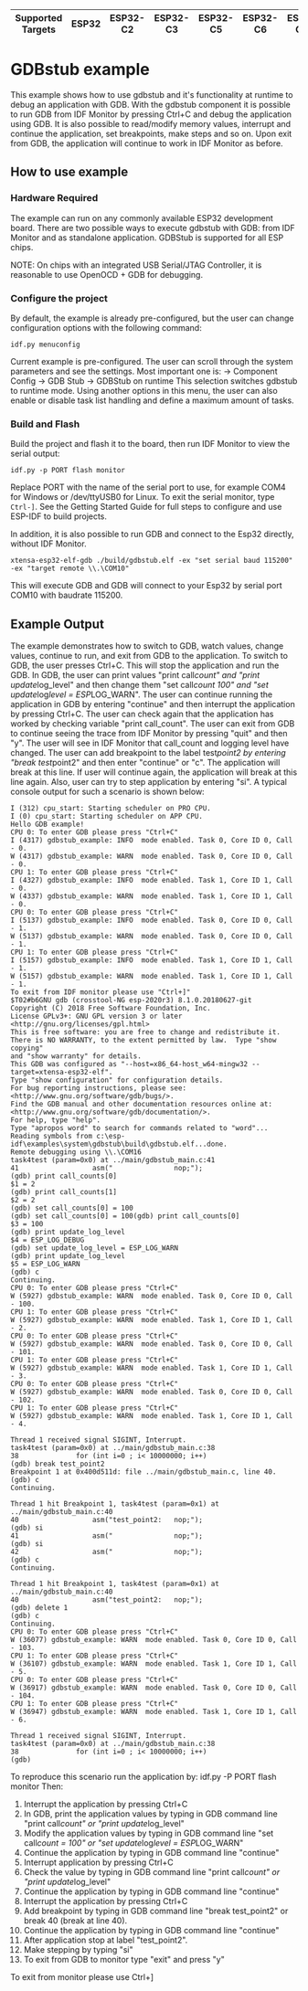 | Supported Targets | ESP32 | ESP32-C2 | ESP32-C3 | ESP32-C5 | ESP32-C6 | ESP32-C61 | ESP32-H2 | ESP32-H21 | ESP32-H4 | ESP32-S2 | ESP32-S3 |
| ----------------- | ----- | -------- | -------- | -------- | -------- | --------- | -------- | --------- | -------- | -------- | -------- |

# GDBstub example

This example shows how to use gdbstub and it's functionality at runtime to debug an application with GDB.
With the gdbstub component it is possible to run GDB from IDF Monitor by pressing Ctrl+C and debug
the application using GDB. It is also possible to read/modify memory values, interrupt and continue
the application, set breakpoints, make steps and so on.
Upon exit from GDB, the application will continue to work in IDF Monitor as before.

## How to use example
### Hardware Required

The example can run on any commonly available ESP32 development board.
There are two possible ways to execute gdbstub with GDB: from IDF Monitor and as standalone application.
GDBStub is supported for all ESP chips.

NOTE: On chips with an integrated USB Serial/JTAG Controller, it is reasonable to use OpenOCD + GDB for debugging.

### Configure the project

By default, the example is already pre-configured, but the user can change configuration options with the following command:
```
idf.py menuconfig
```
Current example is pre-configured. The user can scroll through the system parameters and see the settings.
Most important one is:
-> Component Config -> GDB Stub -> GDBStub on runtime
This selection switches gdbstub to runtime mode.
Using another options in this menu, the user can also enable or disable task list handling and define a maximum amount of tasks.

### Build and Flash

Build the project and flash it to the board, then run IDF Monitor to view the serial output:

```
idf.py -p PORT flash monitor
```
Replace PORT with the name of the serial port to use, for example COM4 for Windows or /dev/ttyUSB0 for Linux.
To exit the serial monitor, type ``Ctrl-]``.
See the Getting Started Guide for full steps to configure and use ESP-IDF to build projects.

In addition, it is also possible to run GDB and connect to the Esp32 directly, without IDF Monitor.
```
xtensa-esp32-elf-gdb ./build/gdbstub.elf -ex "set serial baud 115200" -ex "target remote \\.\COM10"
```
This will execute GDB and GDB will connect to your Esp32 by serial port COM10 with baudrate 115200.

## Example Output

The example demonstrates how to switch to GDB, watch values, change values, continue to run, and exit from GDB to the application.
To switch to GDB, the user presses Ctrl+C. This will stop the application and run the GDB.
In GDB, the user can print values "print call*count" and "print update*log_level" and then
change them  "set call*count 100" and "set update*log*level = ESP*LOG_WARN".
The user can continue running the application in GDB by entering "continue" and then interrupt the application by pressing Ctrl+C.
The user can check again that the application has worked by checking variable "print call_count".
The user can exit from GDB to continue seeing the trace from IDF Monitor by pressing "quit" and then "y".
The user will see in IDF Monitor that call_count and logging level have changed.
The user can add breakpoint to the label test*point2 by entering "break test*point2" and then enter "continue" or "c". The application will break at this line.
If user will continue again, the application will break at this line again.
Also, user can try to step application by entering "si".
A typical console output for such a scenario is shown below:
```
I (312) cpu_start: Starting scheduler on PRO CPU.
I (0) cpu_start: Starting scheduler on APP CPU.
Hello GDB example!
CPU 0: To enter GDB please press "Ctrl+C"
I (4317) gdbstub_example: INFO  mode enabled. Task 0, Core ID 0, Call - 0.
W (4317) gdbstub_example: WARN  mode enabled. Task 0, Core ID 0, Call - 0.
CPU 1: To enter GDB please press "Ctrl+C"
I (4327) gdbstub_example: INFO  mode enabled. Task 1, Core ID 1, Call - 0.
W (4337) gdbstub_example: WARN  mode enabled. Task 1, Core ID 1, Call - 0.
CPU 0: To enter GDB please press "Ctrl+C"
I (5137) gdbstub_example: INFO  mode enabled. Task 0, Core ID 0, Call - 1.
W (5137) gdbstub_example: WARN  mode enabled. Task 0, Core ID 0, Call - 1.
CPU 1: To enter GDB please press "Ctrl+C"
I (5157) gdbstub_example: INFO  mode enabled. Task 1, Core ID 1, Call - 1.
W (5157) gdbstub_example: WARN  mode enabled. Task 1, Core ID 1, Call - 1.
To exit from IDF monitor please use "Ctrl+]"
$T02#b6GNU gdb (crosstool-NG esp-2020r3) 8.1.0.20180627-git
Copyright (C) 2018 Free Software Foundation, Inc.
License GPLv3+: GNU GPL version 3 or later <http://gnu.org/licenses/gpl.html>
This is free software: you are free to change and redistribute it.
There is NO WARRANTY, to the extent permitted by law.  Type "show copying"
and "show warranty" for details.
This GDB was configured as "--host=x86_64-host_w64-mingw32 --target=xtensa-esp32-elf".
Type "show configuration" for configuration details.
For bug reporting instructions, please see:
<http://www.gnu.org/software/gdb/bugs/>.
Find the GDB manual and other documentation resources online at:
<http://www.gnu.org/software/gdb/documentation/>.
For help, type "help".
Type "apropos word" to search for commands related to "word"...
Reading symbols from c:\esp-idf\examples\system\gdbstub\build\gdbstub.elf...done.
Remote debugging using \\.\COM16
task4test (param=0x0) at ../main/gdbstub_main.c:41
41                  asm("               nop;");
(gdb) print call_counts[0]
$1 = 2
(gdb) print call_counts[1]
$2 = 2
(gdb) set call_counts[0] = 100
(gdb) set call_counts[0] = 100(gdb) print call_counts[0]
$3 = 100
(gdb) print update_log_level
$4 = ESP_LOG_DEBUG
(gdb) set update_log_level = ESP_LOG_WARN
(gdb) print update_log_level
$5 = ESP_LOG_WARN
(gdb) c
Continuing.
CPU 0: To enter GDB please press "Ctrl+C"
W (5927) gdbstub_example: WARN  mode enabled. Task 0, Core ID 0, Call - 100.
CPU 1: To enter GDB please press "Ctrl+C"
W (5927) gdbstub_example: WARN  mode enabled. Task 1, Core ID 1, Call - 2.
CPU 0: To enter GDB please press "Ctrl+C"
W (5927) gdbstub_example: WARN  mode enabled. Task 0, Core ID 0, Call - 101.
CPU 1: To enter GDB please press "Ctrl+C"
W (5927) gdbstub_example: WARN  mode enabled. Task 1, Core ID 1, Call - 3.
CPU 0: To enter GDB please press "Ctrl+C"
W (5927) gdbstub_example: WARN  mode enabled. Task 0, Core ID 0, Call - 102.
CPU 1: To enter GDB please press "Ctrl+C"
W (5927) gdbstub_example: WARN  mode enabled. Task 1, Core ID 1, Call - 4.

Thread 1 received signal SIGINT, Interrupt.
task4test (param=0x0) at ../main/gdbstub_main.c:38
38              for (int i=0 ; i< 10000000; i++)
(gdb) break test_point2
Breakpoint 1 at 0x400d511d: file ../main/gdbstub_main.c, line 40.
(gdb) c
Continuing.

Thread 1 hit Breakpoint 1, task4test (param=0x1) at ../main/gdbstub_main.c:40
40                  asm("test_point2:   nop;");
(gdb) si
41                  asm("               nop;");
(gdb) si
42                  asm("               nop;");
(gdb) c
Continuing.

Thread 1 hit Breakpoint 1, task4test (param=0x1) at ../main/gdbstub_main.c:40
40                  asm("test_point2:   nop;");
(gdb) delete 1
(gdb) c
Continuing.
CPU 0: To enter GDB please press "Ctrl+C"
W (36077) gdbstub_example: WARN  mode enabled. Task 0, Core ID 0, Call - 103.
CPU 1: To enter GDB please press "Ctrl+C"
W (36107) gdbstub_example: WARN  mode enabled. Task 1, Core ID 1, Call - 5.
CPU 0: To enter GDB please press "Ctrl+C"
W (36917) gdbstub_example: WARN  mode enabled. Task 0, Core ID 0, Call - 104.
CPU 1: To enter GDB please press "Ctrl+C"
W (36947) gdbstub_example: WARN  mode enabled. Task 1, Core ID 1, Call - 6.

Thread 1 received signal SIGINT, Interrupt.
task4test (param=0x0) at ../main/gdbstub_main.c:38
38              for (int i=0 ; i< 10000000; i++)
(gdb)
```

To reproduce this scenario run the application by: idf.py -P PORT flash monitor
Then:
1. Interrupt the application by pressing Ctrl+C
2. In GDB, print the application values by typing in GDB command line "print call*count" or "print update*log_level"
3. Modify the application values by typing in GDB command line "set call*count = 100" or "set update*log*level = ESP*LOG_WARN"
4. Continue the application by typing in GDB command line "continue"
5. Interrupt application by pressing Ctrl+C
6. Check the value by typing in GDB command line "print call*count" or "print update*log_level"
7. Continue the application by typing in GDB command line "continue"
8. Interrupt the application by pressing Ctrl+C
9. Add breakpoint by typing in GDB command line "break test_point2" or break 40 (break at line 40).
10. Continue the application by typing in GDB command line "continue"
11. After application stop at label "test_point2".
12. Make stepping by typing "si"
13. To exit from GDB to monitor type "exit" and press "y"

To exit from monitor please use Ctrl+]

